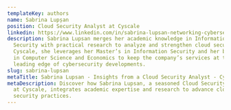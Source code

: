 ```yaml
---
templateKey: authors
name: Sabrina Lupșan
position: Cloud Security Analyst at Cyscale
linkedin: https://www.linkedin.com/in/sabrina-lupsan-networking-cybersecurity/
description: Sabrina Lupsan merges her academic knowledge in Information
  Security with practical research to analyze and strengthen cloud security. At
  Cyscale, she leverages her Master’s in Information Security and her background
  in Computer Science and Economics to keep the company’s services at the
  leading edge of cybersecurity developments.
slug: sabrina-lupsan
metaTitle: Sabrina Lupsan - Insights from a Cloud Security Analyst - Cyscale
metaDescription: Discover how Sabrina Lupsan, a seasoned Cloud Security Analyst
  at Cyscale, integrates academic expertise and research to advance cloud
  security practices.
---
```

